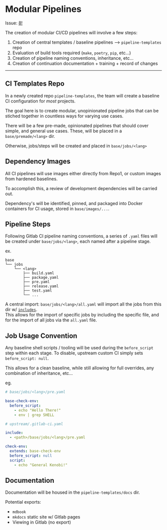 # Modular Pipelines

Issue: [8!](https://github.com/defenseunicorns/cybervertical/issues/8)

The creation of modular CI/CD pipelines will involve a few steps:

1. Creation of central templates / baseline pipelines --> `pipeline-templates` repo
2. Evaluation of build tools required (`make`, `poetry`, `pip`, etc...)
3. Creation of pipeline naming conventions, inheritance, etc...
4. Creation of continuation documentation + training + record of changes

---

## CI Templates Repo

In a newly created repo `pipeline-templates`, the team will create a baseline
CI configuration for _most_ projects.

The goal here is to create modular, unopinionated pipeline jobs that can be stiched
together in countless ways for varying use cases.

There will be a few pre-made, opinionated pipelines that should cover simple, and general use cases.
These, will be placed in a `base/premade/<lang>` dir.

Otherwise, jobs/steps will be created and placed in `base/jobs/<lang>`

## Dependency Images

All CI pipelines will use images either directly from Repo1, or custom images from hardened baselines.

To accomplish this, a review of development dependencies will be carried out.

Dependency's will be identified, pinned, and packaged into Docker containers for CI usage, stored
in `base/images/...`.

## Pipeline Steps

Following Gitlab CI pipeline naming conventions, a series of `.yaml` 
files will be created under `base/jobs/<lang>`, each named after a pipeline stage.

ex.

```terminal
base
└── jobs
    └── <lang>
        ├── build.yaml
        ├── package.yaml
        ├── pre.yaml
        ├── release.yaml
        ├── test.yaml
        └── ...
```

A central import: `base/jobs/<lang>/all.yaml` will import all the jobs from this dir w/ [`includes`](https://docs.gitlab.com/ee/ci/yaml/#include).  
This allows for the import of specific jobs by including the specific file, and for the import of all jobs via the `all.yaml` file.

## Job Usage Convention

Any baseline shell scripts / tooling will be used during the `before_script` step within each stage. 
To disable, upstream custom CI simply sets `before_script: null`.

This allows for a clean baseline, while still allowing for full overrides, any combination of inheritance, etc...

eg.

```yaml
# base/jobs/<lang>/pre.yaml

base-check-env:
  before_script:
    - echo "Hello There!"
    - env | grep SHELL
```

```yaml
# upstream/.gitlab-ci.yaml

include:
  - <path>/base/jobs/<lang>/pre.yaml

check-env:
  extends: base-check-env
  before_script: null
  script:
    - echo "General Kenobi!"
```

## Documentation

Documentation will be housed in the `pipeline-templates/docs` dir.

Potential exports:

- `mdbook`
- `mkdocs` static site w/ Gitlab pages
- Viewing in Gitlab (no export)
